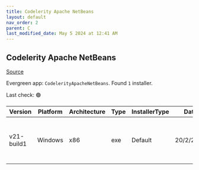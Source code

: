 ```yaml
---
title: Codelerity Apache NetBeans
layout: default
nav_order: 2
parent: C
last_modified_date: May 5 2024 at 12:41 AM
---
```


## Codelerity Apache NetBeans

[Source](https://www.codelerity.com/netbeans/)

Evergreen app: `CodelerityApacheNetBeans`. Found `1` installer.

Last check: 🟢

| Version    | Platform | Architecture | Type | InstallerType | Date      | Size      | URI                                                                                                                                                                                                            |
| ---------- | -------- | ------------ | ---- | ------------- | --------- | --------- | -------------------------------------------------------------------------------------------------------------------------------------------------------------------------------------------------------------- |
| v21-build1 | Windows  | x86          | exe  | Default       | 20/2/2024 | 589699352 | [https://github.com/codelerity/netbeans-installers/releases/download/v21-build1/Apache-NetBeans-21.exe](https://github.com/codelerity/netbeans-installers/releases/download/v21-build1/Apache-NetBeans-21.exe) |
